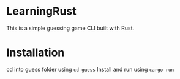 # LearningRust
This is a simple guessing game CLI built with Rust.




# Installation
cd into guess folder using ```cd guess```
Install and run using ```cargo run```